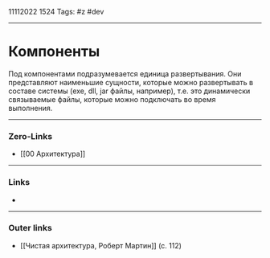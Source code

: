 11112022 1524
Tags: #z #dev

---
# Компоненты

Под компонентами подразумевается единица развертывания. Они представляют наименьшие сущности, которые можно развертывать в составе системы (exe, dll, jar файлы, например), т.е. это динамически связываемые файлы, которые можно подключать во время выполнения.

---
### Zero-Links
- [[00 Архитектура]]

---
### Links
- 

---
### Outer links
- [[Чистая архитектура, Роберт Мартин]] (с. 112)